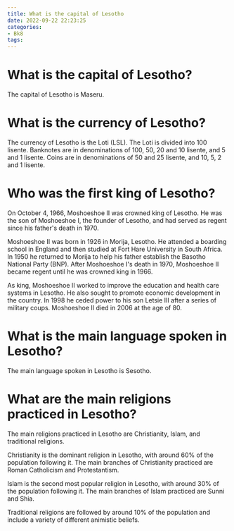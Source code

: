 ```yaml
---
title: What is the capital of Lesotho
date: 2022-09-22 22:23:25
categories:
- Bk8
tags:
---
```



#  What is the capital of Lesotho?

The capital of Lesotho is Maseru.

#  What is the currency of Lesotho?

The currency of Lesotho is the Loti (LSL). The Loti is divided into 100 lisente. Banknotes are in denominations of 100, 50, 20 and 10 lisente, and 5 and 1 lisente. Coins are in denominations of 50 and 25 lisente, and 10, 5, 2 and 1 lisente.

#  Who was the first king of Lesotho?

On October 4, 1966, Moshoeshoe II was crowned king of Lesotho. He was the son of Moshoeshoe I, the founder of Lesotho, and had served as regent since his father's death in 1970.

Moshoeshoe II was born in 1926 in Morija, Lesotho. He attended a boarding school in England and then studied at Fort Hare University in South Africa. In 1950 he returned to Morija to help his father establish the Basotho National Party (BNP). After Moshoeshoe I's death in 1970, Moshoeshoe II became regent until he was crowned king in 1966.

As king, Moshoeshoe II worked to improve the education and health care systems in Lesotho. He also sought to promote economic development in the country. In 1998 he ceded power to his son Letsie III after a series of military coups. Moshoeshoe II died in 2006 at the age of 80.

#  What is the main language spoken in Lesotho?

The main language spoken in Lesotho is Sesotho.

#  What are the main religions practiced in Lesotho?

The main religions practiced in Lesotho are Christianity, Islam, and traditional religions.

Christianity is the dominant religion in Lesotho, with around 60% of the population following it. The main branches of Christianity practiced are Roman Catholicism and Protestantism.

Islam is the second most popular religion in Lesotho, with around 30% of the population following it. The main branches of Islam practiced are Sunni and Shia.

Traditional religions are followed by around 10% of the population and include a variety of different animistic beliefs.